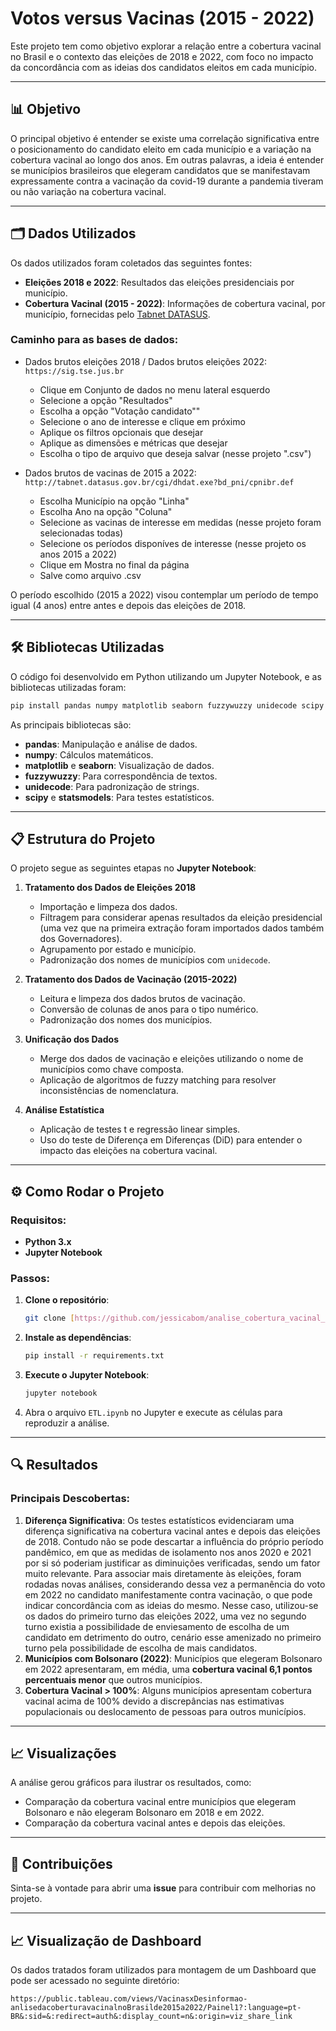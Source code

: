 
# Votos versus Vacinas (2015 - 2022)

Este projeto tem como objetivo explorar a relação entre a cobertura vacinal no Brasil e o contexto das eleições de 2018 e 2022, com foco no impacto da concordância com as ideias dos candidatos eleitos em cada município.

---

## 📊 Objetivo
O principal objetivo é entender se existe uma correlação significativa entre o posicionamento do candidato eleito em cada município e a variação na cobertura vacinal ao longo dos anos.
Em outras palavras, a ideia é entender se municípios brasileiros que elegeram candidatos que se manifestavam expressamente contra a vacinação da covid-19 durante a pandemia tiveram ou não variação na cobertura vacinal.

---

## 🗂️ Dados Utilizados

Os dados utilizados foram coletados das seguintes fontes:

- **Eleições 2018 e 2022**: Resultados das eleições presidenciais por município.
- **Cobertura Vacinal (2015 - 2022)**: Informações de cobertura vacinal, por município, fornecidas pelo [Tabnet DATASUS](http://www2.datasus.gov.br/DATASUS/index.php?area=02).

### Caminho para as bases de dados:
- Dados brutos eleições 2018 / Dados brutos eleições 2022: `https://sig.tse.jus.br`
  - Clique em Conjunto de dados no menu lateral esquerdo
  - Selecione a opção "Resultados"
  - Escolha a opção "Votação candidato""
  - Selecione o ano de interesse e clique em próximo
  - Aplique os filtros opcionais que desejar
  - Aplique as dimensões e métricas que desejar
  - Escolha o tipo de arquivo que deseja salvar (nesse projeto ".csv")

- Dados brutos de vacinas de 2015 a 2022: `http://tabnet.datasus.gov.br/cgi/dhdat.exe?bd_pni/cpnibr.def`
  - Escolha Município na opção "Linha"
  - Escolha Ano na opção "Coluna"
  - Selecione as vacinas de interesse em medidas (nesse projeto foram selecionadas todas)
  - Selecione os períodos disponíves de interesse (nesse projeto os anos 2015 a 2022)
  - Clique em Mostra no final da página
  - Salve como arquivo .csv

O período escolhido (2015 a 2022) visou contemplar um período de tempo igual (4 anos) entre antes e depois das eleições de 2018.

---

## 🛠️ Bibliotecas Utilizadas

O código foi desenvolvido em Python utilizando um Jupyter Notebook, e as bibliotecas utilizadas foram:

```bash
pip install pandas numpy matplotlib seaborn fuzzywuzzy unidecode scipy statsmodels
```

As principais bibliotecas são:
- **pandas**: Manipulação e análise de dados.
- **numpy**: Cálculos matemáticos.
- **matplotlib** e **seaborn**: Visualização de dados.
- **fuzzywuzzy**: Para correspondência de textos.
- **unidecode**: Para padronização de strings.
- **scipy** e **statsmodels**: Para testes estatísticos.

---

## 📋 Estrutura do Projeto

O projeto segue as seguintes etapas no **Jupyter Notebook**:

1. **Tratamento dos Dados de Eleições 2018**
   - Importação e limpeza dos dados.
   - Filtragem para considerar apenas resultados da eleição presidencial (uma vez que na primeira extração foram importados dados também dos Governadores).
   - Agrupamento por estado e município.
   - Padronização dos nomes de municípios com `unidecode`.

2. **Tratamento dos Dados de Vacinação (2015-2022)**
   - Leitura e limpeza dos dados brutos de vacinação.
   - Conversão de colunas de anos para o tipo numérico.
   - Padronização dos nomes dos municípios.

3. **Unificação dos Dados**
   - Merge dos dados de vacinação e eleições utilizando o nome de municípios como chave composta.
   - Aplicação de algoritmos de fuzzy matching para resolver inconsistências de nomenclatura.

4. **Análise Estatística**
   - Aplicação de testes t e regressão linear simples.
   - Uso do teste de Diferença em Diferenças (DiD) para entender o impacto das eleições na cobertura vacinal.

---

## ⚙️ Como Rodar o Projeto

### Requisitos:
- **Python 3.x**
- **Jupyter Notebook**

### Passos:
1. **Clone o repositório**:
   ```bash
   git clone [https://github.com/jessicabom/analise_cobertura_vacinal_x_eleicoes_2015_2022]
   ```
2. **Instale as dependências**:
   ```bash
   pip install -r requirements.txt
   ```
3. **Execute o Jupyter Notebook**:
   ```bash
   jupyter notebook
   ```
4. Abra o arquivo `ETL.ipynb` no Jupyter e execute as células para reproduzir a análise.

---

## 🔍 Resultados

### Principais Descobertas:
1. **Diferença Significativa**: Os testes estatísticos evidenciaram uma diferença significativa na cobertura vacinal antes e depois das eleições de 2018. Contudo não se pode descartar a influência do próprio período pandêmico, em que as medidas de isolamento nos anos 2020 e 2021 por si só poderiam justificar as diminuições verificadas, sendo um fator muito relevante. Para associar mais diretamente às eleições, foram rodadas novas análises, considerando dessa vez a permanência do voto em 2022 no candidato manifestamente contra vacinação, o que pode indicar concordância com as ideias do mesmo. Nesse caso, utilizou-se os dados do primeiro turno das eleições 2022, uma vez no segundo turno existia a possibilidade de enviesamento de escolha de um candidato em detrimento do outro, cenário esse amenizado no primeiro turno pela possibilidade de escolha de mais candidatos.
2. **Municípios com Bolsonaro (2022)**: Municípios que elegeram Bolsonaro em 2022 apresentaram, em média, uma **cobertura vacinal 6,1 pontos percentuais menor** que outros municípios.
3. **Cobertura Vacinal > 100%**: Alguns municípios apresentam cobertura vacinal acima de 100% devido a discrepâncias nas estimativas populacionais ou deslocamento de pessoas para outros municípios.

---

## 📈 Visualizações

A análise gerou gráficos para ilustrar os resultados, como:

- Comparação da cobertura vacinal entre municípios que elegeram Bolsonaro e não elegeram Bolsonaro em 2018 e em 2022.
- Comparação da cobertura vacinal antes e depois das eleições.

---

## 🤝 Contribuições

Sinta-se à vontade para abrir uma **issue** para contribuir com melhorias no projeto.

---

## 📈 Visualização de Dashboard

Os dados tratados foram utilizados para montagem de um Dashboard que pode ser acessado no seguinte diretório:

`https://public.tableau.com/views/VacinasxDesinformao-anlisedacoberturavacinalnoBrasilde2015a2022/Painel1?:language=pt-BR&:sid=&:redirect=auth&:display_count=n&:origin=viz_share_link`